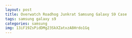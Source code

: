 ```yaml
---
layout: post
title: Overwatch Roadhog Junkrat Samsung Galaxy S9 Case
tags: samsung galaxy s9
categories: samsung
img: 13iF19ZsPidDMg23SkXZatxzA8Hrdo1Gq
---
```

